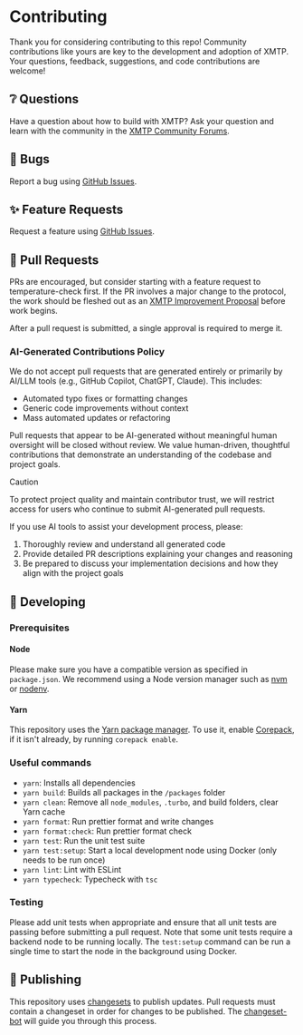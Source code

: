# Contributing

Thank you for considering contributing to this repo! Community contributions like yours are key to the development and adoption of XMTP. Your questions, feedback, suggestions, and code contributions are welcome!

## ❔ Questions

Have a question about how to build with XMTP? Ask your question and learn with the community in the [XMTP Community Forums](https://community.xmtp.org/).

## 🐞 Bugs

Report a bug using [GitHub Issues](https://github.com/xmtp/xmtp-js/issues).

## ✨ Feature Requests

Request a feature using [GitHub Issues](https://github.com/xmtp/xmtp-js/issues).

## 🔀 Pull Requests

PRs are encouraged, but consider starting with a feature request to temperature-check first. If the PR involves a major change to the protocol, the work should be fleshed out as an [XMTP Improvement Proposal](https://community.xmtp.org/t/xip-0-xip-purpose-process-guidelines/475) before work begins.

After a pull request is submitted, a single approval is required to merge it.

### AI-Generated Contributions Policy

We do not accept pull requests that are generated entirely or primarily by AI/LLM tools (e.g., GitHub Copilot, ChatGPT, Claude). This includes:

- Automated typo fixes or formatting changes
- Generic code improvements without context
- Mass automated updates or refactoring

Pull requests that appear to be AI-generated without meaningful human oversight will be closed without review. We value human-driven, thoughtful contributions that demonstrate an understanding of the codebase and project goals.

> [!CAUTION]
> To protect project quality and maintain contributor trust, we will restrict access for users who continue to submit AI-generated pull requests.

If you use AI tools to assist your development process, please:

1. Thoroughly review and understand all generated code
2. Provide detailed PR descriptions explaining your changes and reasoning
3. Be prepared to discuss your implementation decisions and how they align with the project goals

## 🔧 Developing

### Prerequisites

#### Node

Please make sure you have a compatible version as specified in `package.json`. We recommend using a Node version manager such as [nvm](https://github.com/nvm-sh/nvm) or [nodenv](https://github.com/nodenv/nodenv).

#### Yarn

This repository uses the [Yarn package manager](https://yarnpkg.com/). To use it, enable [Corepack](https://yarnpkg.com/corepack), if it isn't already, by running `corepack enable`.

### Useful commands

- `yarn`: Installs all dependencies
- `yarn build`: Builds all packages in the `/packages` folder
- `yarn clean`: Remove all `node_modules`, `.turbo`, and build folders, clear Yarn cache
- `yarn format`: Run prettier format and write changes
- `yarn format:check`: Run prettier format check
- `yarn test`: Run the unit test suite
- `yarn test:setup`: Start a local development node using Docker (only needs to be run once)
- `yarn lint`: Lint with ESLint
- `yarn typecheck`: Typecheck with `tsc`

### Testing

Please add unit tests when appropriate and ensure that all unit tests are passing before submitting a pull request. Note that some unit tests require a backend node to be running locally. The `test:setup` command can be run a single time to start the node in the background using Docker.

## 🚢 Publishing

This repository uses [changesets](https://github.com/changesets/changesets) to publish updates. Pull requests must contain a changeset in order for changes to be published. The [changeset-bot](https://github.com/apps/changeset-bot) will guide you through this process.
